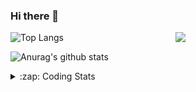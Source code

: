 ### Hi there 👋

<!--
**tao8687/tao8687** is a ✨ _special_ ✨ repository because its `README.md` (this file) appears on your GitHub profile.

Here are some ideas to get you started:

- 🔭 I’m currently working on ...
- 🌱 I’m currently learning ...
- 👯 I’m looking to collaborate on ...
- 🤔 I’m looking for help with ...
- 💬 Ask me about ...
- 📫 How to reach me: ...
- 😄 Pronouns: ...
- ⚡ Fun fact: ...
-->

<img align='right' src="https://media.giphy.com/media/M9gbBd9nbDrOTu1Mqx/giphy.gif" width="240">

  
![Top Langs](https://github-readme-stats.vercel.app/api/top-langs/?username=tao8687&layout=compact&title_color=23238E&text_color=A67D3D)

![Anurag's github stats](https://github-readme-stats.vercel.app/api?username=tao8687&show_icons=true&&text_color=A67D3D&title_color=23238E&show_icons=false&count_private=true&hide=stars)

<details>
  <summary>:zap: Coding Stats</summary>
  <br>
    
<!--START_SECTION:waka-->
![Code Time](http://img.shields.io/badge/Code%20Time-1%2C296%20hrs%2051%20mins-blue)

![Profile Views](http://img.shields.io/badge/Profile%20Views-0-blue)

**🐱 My GitHub Data** 

> 📦 1.5 MB Used in GitHub's Storage 
 > 
> 🏆 149 Contributions in the Year 2023
 > 
> 🚫 Not Opted to Hire
 > 
> 📜 50 Public Repositories 
 > 
> 🔑 22 Private Repositories 
 > 
**I'm an Early 🐤** 

```text
🌞 Morning                1017 commits        █████████████████████░░░░   83.29 % 
🌆 Daytime                84 commits          ██░░░░░░░░░░░░░░░░░░░░░░░   06.88 % 
🌃 Evening                116 commits         ██░░░░░░░░░░░░░░░░░░░░░░░   09.50 % 
🌙 Night                  4 commits           ░░░░░░░░░░░░░░░░░░░░░░░░░   00.33 % 
```
📅 **I'm Most Productive on Wednesday** 

```text
Monday                   176 commits         ████░░░░░░░░░░░░░░░░░░░░░   14.41 % 
Tuesday                  163 commits         ███░░░░░░░░░░░░░░░░░░░░░░   13.35 % 
Wednesday                229 commits         █████░░░░░░░░░░░░░░░░░░░░   18.76 % 
Thursday                 154 commits         ███░░░░░░░░░░░░░░░░░░░░░░   12.61 % 
Friday                   172 commits         ████░░░░░░░░░░░░░░░░░░░░░   14.09 % 
Saturday                 168 commits         ███░░░░░░░░░░░░░░░░░░░░░░   13.76 % 
Sunday                   159 commits         ███░░░░░░░░░░░░░░░░░░░░░░   13.02 % 
```


📊 **This Week I Spent My Time On** 

```text
🕑︎ Time Zone: Asia/Shanghai

💬 Programming Languages: 
C                        23 hrs 5 mins       ██████████████░░░░░░░░░░░   56.25 % 
Text                     11 hrs 7 mins       ███████░░░░░░░░░░░░░░░░░░   27.09 % 
Python                   3 hrs 42 mins       ██░░░░░░░░░░░░░░░░░░░░░░░   09.04 % 
Bash                     1 hr 2 mins         █░░░░░░░░░░░░░░░░░░░░░░░░   02.55 % 
Other                    56 mins             █░░░░░░░░░░░░░░░░░░░░░░░░   02.29 % 

🔥 Editors: 
VS Code                  41 hrs 3 mins       █████████████████████████   100.00 % 

🐱‍💻 Projects: 
vc0768                   41 hrs 1 min        █████████████████████████   99.92 % 
sylixOS                  1 min               ░░░░░░░░░░░░░░░░░░░░░░░░░   00.07 % 
caffe                    0 secs              ░░░░░░░░░░░░░░░░░░░░░░░░░   00.01 % 

💻 Operating System: 
Linux                    41 hrs 3 mins       █████████████████████████   100.00 % 
```

**I Mostly Code in Python** 

```text
Python                   9 repos             ████████░░░░░░░░░░░░░░░░░   31.03 % 
C++                      7 repos             ██████░░░░░░░░░░░░░░░░░░░   24.14 % 
JavaScript               2 repos             ██░░░░░░░░░░░░░░░░░░░░░░░   06.90 % 
Batchfile                1 repo              █░░░░░░░░░░░░░░░░░░░░░░░░   03.45 % 
HTML                     1 repo              █░░░░░░░░░░░░░░░░░░░░░░░░   03.45 % 
```



**Timeline**

![Lines of Code chart](https://raw.githubusercontent.com/tao8687/tao8687/master/assets/bar_graph.png)


 Last Updated on 27/05/2023 01:23:23 UTC
<!--END_SECTION:waka-->
</details>
